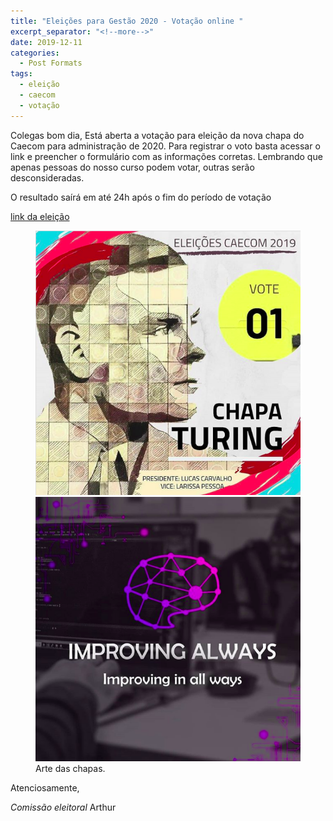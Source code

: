 ```yaml
---
title: "Eleições para Gestão 2020 - Votação online "
excerpt_separator: "<!--more-->"
date: 2019-12-11
categories:
  - Post Formats
tags:
  - eleição
  - caecom
  - votação
---
```


Colegas bom dia,
Está aberta a votação para eleição da nova chapa do Caecom para administração de 2020. Para registrar o voto basta acessar o link e preencher o formulário com as informações corretas.
Lembrando que apenas pessoas do nosso curso podem votar, outras serão desconsideradas.

O resultado saírá em até 24h após o fim do período de votação

[link da eleição](https://forms.gle/vCd7oCUQgd1Yaic97)

<figure class="half">
    <a href="/assets/images/2019/chapa-turing_2020.png"><img src="/assets/images/2019/chapa_turing-2020.png"></a>
    <a href="/assets/images/2019/chapa_i_a-2020.png"><img src="/assets/images/2019/chapa_i_a-2020.png"></a>
    <figcaption>Arte das chapas.</figcaption>
</figure>

Atenciosamente,

_Comissão eleitoral_
Arthur

